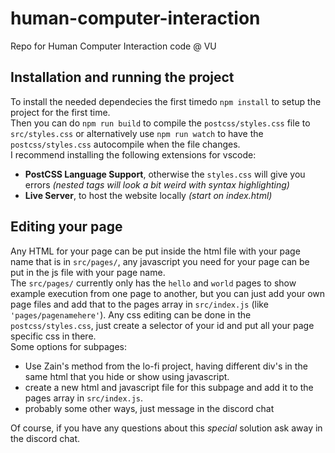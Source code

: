 # human-computer-interaction
Repo for Human Computer Interaction code @ VU

## Installation and running the project
To install the needed dependecies the first timedo `npm install` to setup the 
project for the first time.  
Then you can do `npm run build` to compile the `postcss/styles.css` file to 
`src/styles.css` or alternatively use `npm run watch` to have the 
`postcss/styles.css` autocompile when the file changes.  
I recommend installing the following extensions for vscode:
* **PostCSS Language Support**, otherwise the `styles.css` will give you errors
*(nested tags will look a bit weird with syntax highlighting)*
* **Live Server**, to host the website locally *(start on index.html)*

## Editing your page
Any HTML for your page can be put inside the html file with your page name that
is in `src/pages/`, any javascript you need for your page can be put in the js
file with your page name.  
The `src/pages/` currently only has the `hello` and `world` pages to show 
example execution from one page to another, but you can just add your own page
files and add that to the pages array in `src/index.js` 
(like `'pages/pagenamehere'`). Any css editing can be done in the 
`postcss/styles.css`, just create a selector of your id and put all your page 
specific css in there.  
Some options for subpages:
* Use Zain's method from the lo-fi project, having different div's in the same
html that you hide or show using javascript.
* create a new html and javascript file for this subpage and add it to the pages
array in `src/index.js`.
* probably some other ways, just message in the discord chat

Of course, if you have any questions about this *special* solution ask away in
the discord chat.
